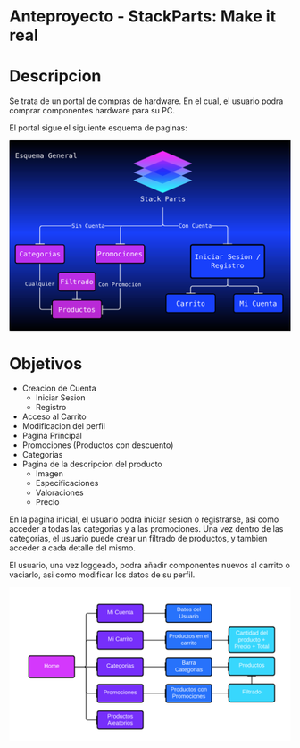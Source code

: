# Anteproyecto - StackParts: Make it real

# Descripcion

Se trata de un portal de compras de hardware. En el cual, el usuario podra comprar componentes hardware para su PC.

El portal sigue el siguiente esquema de paginas:

![](./Images/EsquemaGeneral.png)

# Objetivos

* Creacion de Cuenta
  * Iniciar Sesion
  * Registro
* Acceso al Carrito
* Modificacion del perfil
* Pagina Principal
* Promociones (Productos con descuento)
* Categorias
* Pagina de la descripcion del producto
  * Imagen
  * Especificaciones
  * Valoraciones
  * Precio

En la pagina inicial, el usuario podra iniciar sesion o registrarse, asi como acceder a todas las categorias y a las promociones. Una vez dentro de las categorias, el usuario puede crear un filtrado de productos, y tambien acceder a cada detalle del mismo. 

El usuario, una vez loggeado, podra añadir componentes nuevos al carrito o vaciarlo, asi como modificar los datos de su perfil.

![](./Images/Esquema.png)

